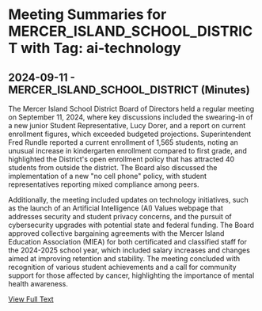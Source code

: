 # Meeting Summaries for MERCER_ISLAND_SCHOOL_DISTRICT with Tag: ai-technology

## 2024-09-11 - MERCER_ISLAND_SCHOOL_DISTRICT (Minutes)

The Mercer Island School District Board of Directors held a regular meeting on September 11, 2024, where key discussions included the swearing-in of a new junior Student Representative, Lucy Dorer, and a report on current enrollment figures, which exceeded budgeted projections. Superintendent Fred Rundle reported a current enrollment of 1,565 students, noting an unusual increase in kindergarten enrollment compared to first grade, and highlighted the District's open enrollment policy that has attracted 40 students from outside the district. The Board also discussed the implementation of a new "no cell phone" policy, with student representatives reporting mixed compliance among peers. 

Additionally, the meeting included updates on technology initiatives, such as the launch of an Artificial Intelligence (AI) Values webpage that addresses security and student privacy concerns, and the pursuit of cybersecurity upgrades with potential state and federal funding. The Board approved collective bargaining agreements with the Mercer Island Education Association (MIEA) for both certificated and classified staff for the 2024-2025 school year, which included salary increases and changes aimed at improving retention and stability. The meeting concluded with recognition of various student achievements and a call for community support for those affected by cancer, highlighting the importance of mental health awareness.

[View Full Text](https://raw.githubusercontent.com/VoronoiPerspectives/WashingtonStateSchoolBoardExplorer/refs/heads/main/data/countries/usa/states/wa/counties/king/school_boards/mercer_island_school_district/2024/2024-09-11-minutes.txt)

